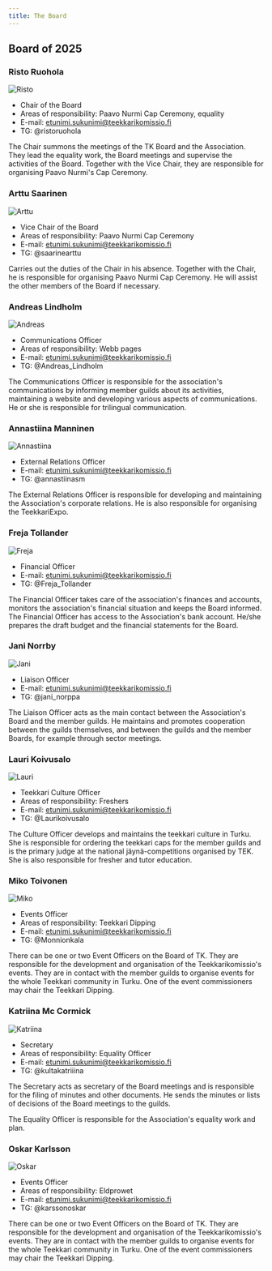 ```yaml
---
title: The Board
---
```

## Board of 2025

### Risto Ruohola

![Risto]()

* Chair of the Board
* Areas of responsibility: Paavo Nurmi Cap Ceremony, equality 
* E-mail: etunimi.sukunimi@teekkarikomissio.fi
* TG: @ristoruohola

The Chair summons the meetings of the TK Board and the Association. They lead the equality work, the Board meetings and supervise the activities of the Board. Together with the Vice Chair, they are responsible for organising Paavo Nurmi's Cap Ceremony.

### Arttu Saarinen

![Arttu]()

* Vice Chair of the Board
* Areas of responsibility: Paavo Nurmi Cap Ceremony
* E-mail: etunimi.sukunimi@teekkarikomissio.fi
* TG: @saarinearttu

Carries out the duties of the Chair in his absence. Together with the Chair, he is responsible for organising Paavo Nurmi Cap Ceremony. He will assist the other members of the Board if necessary.

### Andreas Lindholm

![Andreas]()

* Communications Officer
* Areas of responsibility: Webb pages
* E-mail: etunimi.sukunimi@teekkarikomissio.fi
* TG: @Andreas_Lindholm

The Communications Officer is responsible for the association's communications by informing member guilds about its activities, maintaining a website and developing various aspects of communications. He or she is responsible for trilingual communication.

### Annastiina Manninen

![Annastiina]()

* External Relations Officer
* E-mail: etunimi.sukunimi@teekkarikomissio.fi
* TG: @annastiinasm

The External Relations Officer is responsible for developing and maintaining the Association's corporate relations. He is also responsible for organising the TeekkariExpo.

### Freja Tollander

![Freja]()

* Financial Officer
* E-mail: etunimi.sukunimi@teekkarikomissio.fi
* TG: @Freja_Tollander

The Financial Officer takes care of the association's finances and accounts, monitors the association's financial situation and keeps the Board informed. The Financial Officer has access to the Association's bank account. He/she prepares the draft budget and the financial statements for the Board.

### Jani Norrby

![Jani](/board/2024/jani-norrby-min.jpg)

* Liaison Officer
* E-mail: etunimi.sukunimi@teekkarikomissio.fi
* TG: @jani_norppa

The Liaison Officer acts as the main contact between the Association's Board and the member guilds. He maintains and promotes cooperation between the guilds themselves, and between the guilds and the member Boards, for example through sector meetings.

### Lauri Koivusalo

![Lauri]()

* Teekkari Culture Officer
* Areas of responsibility: Freshers 
* E-mail: etunimi.sukunimi@teekkarikomissio.fi
* TG: @Laurikoivusalo

The Culture Officer develops and maintains the teekkari culture in Turku. She is responsible for ordering the teekkari caps for the member guilds and is the primary judge at the national jäynä-competitions organised by TEK. She is also responsible for fresher and tutor education.

### Miko Toivonen

![Miko]()

* Events Officer
* Areas of responsibility: Teekkari Dipping
* E-mail: etunimi.sukunimi@teekkarikomissio.fi
* TG: @Monnionkala

There can be one or two Event Officers on the Board of TK. They are responsible for the development and organisation of the Teekkarikomissio's events. They are in contact with the member guilds to organise events for the whole Teekkari community in Turku. One of the event commissioners may chair the Teekkari Dipping.

### Katriina Mc Cormick

![Katriina]()

* Secretary
* Areas of responsibility: Equality Officer
* E-mail: etunimi.sukunimi@teekkarikomissio.fi
* TG: @kultakatriiina

The Secretary acts as secretary of the Board meetings and is responsible for the filing of minutes and other documents. He sends the minutes or lists of decisions of the Board meetings to the guilds.

The Equality Officer is responsible for the Association's equality work and plan.

### Oskar Karlsson

![Oskar]()

* Events Officer
* Areas of responsibility: Eldprowet
* E-mail: etunimi.sukunimi@teekkarikomissio.fi
* TG: @karssonoskar

There can be one or two Event Officers on the Board of TK. They are responsible for the development and organisation of the Teekkarikomissio's events. They are in contact with the member guilds to organise events for the whole Teekkari community in Turku. One of the event commissioners may chair the Teekkari Dipping.
